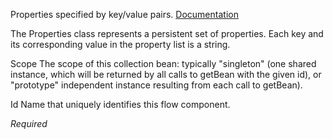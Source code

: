 
Properties specified by key/value pairs.
<a href="http://static.springsource.org/spring/docs/3.1.x/spring-framework-reference/html/beans.html#beans-factory-placeholderconfigurer" target="_blank">Documentation</a>

The Properties class represents a persistent set of properties. Each key and its corresponding value in the property list is a string.


Scope
The scope of this collection bean: typically "singleton" (one shared instance, which will be returned by all calls to getBean with the given id), or "prototype" independent instance resulting from each call to getBean).


Id
Name that uniquely identifies this flow component.

<i>Required</i>

